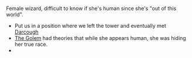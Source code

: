 Female wizard, difficult to know if she's human since she's "out of this world". 

* Put us in a position where we left the tower and eventually met [Darcough](../Player%20Characters/Darcough%20Damar.md)
* [The Golem](../Player%20Characters/The%20Golem.md) had theories that while she appears human, she was hiding her true race.
* 